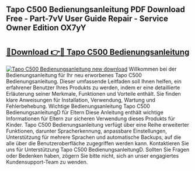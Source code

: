 ## Tapo C500 Bedienungsanleitung PDF Download Free - Part-7vV User Guide Repair - Service Owner Edition OX7yY

# <h2><a href="http://df47c0.blite.top/?on=Tapo+C500+Bedienungsanleitung">🔗Download 👉🔴 Tapo C500 Bedienungsanleitung</a></h2>

[![Tapo C500 Bedienungsanleitung new download](https://i.imgur.com/lujVjoI.png)](http://df47c0.blite.top/?on=Tapo+C500+Bedienungsanleitung)
Willkommen bei der Bedienungsanleitung für Ihr neu erworbenes Tapo C500 Bedienungsanleitung. Dieser umfassende Leitfaden soll Ihnen helfen, ein erfahrener Benutzer Ihres Produkts zu werden, indem er eine detaillierte Erläuterung seiner Merkmale, Funktionen und Vorteile enthält. Sie finden klare Anweisungen für Installation, Verwendung, Wartung und Fehlerbehebung. Wichtige Bedienungsanleitung Tapo C500 BedienungsanleitungD für Eltern Diese Anleitung enthält wichtige Informationen für Eltern zur sicheren Verwendung dieses Produkts für Kinder. Tapo C500 Bedienungsanleitung verfügt über eine Reihe erweiterter Funktionen, darunter Spracherkennung, anpassbare Einstellungen, Unterstützung für mehrere Sprachen und automatische Backups, auf die alle über die Benutzeroberfläche zugegriffen werden kann. Kontaktieren Sie uns für Unterstützung Tapo C500 BedienungsanleitungD. Sollten Sie Fragen oder Bedenken haben, zögern Sie bitte nicht, sich an unser engagiertes Kundensupport-Team zu wenden.
